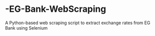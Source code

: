 # -EG-Bank-WebScraping
A Python-based web scraping script to extract exchange rates from EG Bank using Selenium
